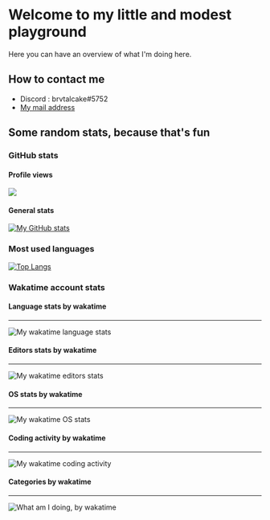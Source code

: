 # Welcome to my little and modest playground

Here you can have an overview of what I'm doing here.

## How to contact me

- Discord : brvtalcake#5752
- [My mail address](mailto:axlpascon@gmail.com)

## Some random stats, because that's fun

### GitHub stats

#### Profile views

![](https://komarev.com/ghpvc/?username=brvtalcake&style=plastic&color=green)

#### General stats

[![My GitHub stats](https://github-readme-stats-sigma-five.vercel.app/api?username=brvtalcake&show_icons=true&theme=solarized-light&count_private=true)](https://github.com/anuraghazra/github-readme-stats)

### Most used languages

[![Top Langs](https://github-readme-stats-sigma-five.vercel.app/api/top-langs/?username=brvtalcake&lang_count=10)](https://github.com/anuraghazra/github-readme-stats)

### Wakatime account stats

#### Language stats by wakatime
---
![My wakatime language stats](https://wakatime.com/share/@brvtalcake/d1f567a3-f0f4-4b37-b1a2-1e235e6493bd.svg)

#### Editors stats by wakatime
---
![My wakatime editors stats](https://wakatime.com/share/@brvtalcake/5e6a5f9b-306f-43d4-9176-8a251fef6285.svg)

#### OS stats by wakatime
---
![My wakatime OS stats](https://wakatime.com/share/@brvtalcake/1ba6182c-8302-41bd-aa49-a5cfd6b6c57e.svg)

#### Coding activity by wakatime
---
![My wakatime coding activity](https://wakatime.com/share/@brvtalcake/fdfcc23b-a7fc-4fbc-991e-a8e87fdc334d.svg)

#### Categories by wakatime
---
![What am I doing, by wakatime](https://wakatime.com/share/@brvtalcake/fd6e2556-fe72-42ef-90a0-ecb5db5ba77e.svg)
